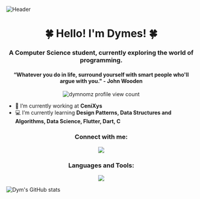 ![Header](./dymesbanner.png)
<h1 align="center">🍀 Hello! I'm Dymes! 🍀</h1>
<h3 align="center">A Computer Science student, currently exploring the world of programming.</h3>
<h4 align="center">“Whatever you do in life, surround yourself with smart people who'll argue with you." - John Wooden</h4>
<p align="center"> <img src="https://komarev.com/ghpvc/?username=dymnomz&label=Profile%20views&color=32a86d&style=flat-square&label=Profile+Views" alt="dymnomz profile view count" /> </p>

- 🏢 I’m currently working at **CeniXys**
- 💻 I’m currently learning **Design Patterns, Data Structures and Algorithms, Data Science, Flutter, Dart, C**

<h3 align="Center">Connect with me:</h3>
<p align="center">
  <a href="https://skillicons.dev">
    <img src="https://skillicons.dev/icons?i=linkedin,twitter,instagram" />
  </a>
</p>

<h3 align="Center">Languages and Tools:</h3>
<p align="center">
  <a href="https://skillicons.dev">
    <img src="https://skillicons.dev/icons?i=bash,c,dart,discord,firebase,flutter,git,github,ps,powershell,vs code" />
  </a>
</p>

![Dym's GitHub stats](https://github-readme-stats.vercel.app/api?username=DymNomZ&show_icons=true&theme=vue-dark&bg_color=457267&border_radius=9.0&text_color=FFE372)
